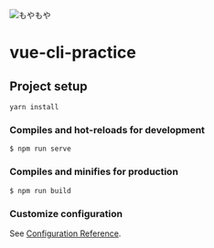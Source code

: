 ![もやもや](https://i.imgur.com/XDpXNLu.png)

# vue-cli-practice

## Project setup
```
yarn install
```

### Compiles and hot-reloads for development
```
$ npm run serve
```

### Compiles and minifies for production
```
$ npm run build
```

### Customize configuration
See [Configuration Reference](https://cli.vuejs.org/config/).

